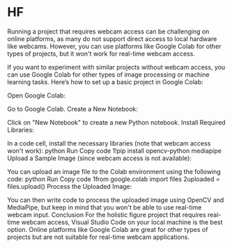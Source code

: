 # HF
Running a project that requires webcam access can be challenging on online platforms, as many do not support direct access to local hardware like webcams. However, you can use platforms like Google Colab for other types of projects, but it won't work for real-time webcam access.

If you want to experiment with similar projects without webcam access, you can use Google Colab for other types of image processing or machine learning tasks. Here’s how to set up a basic project in Google Colab:

Open Google Colab:

Go to Google Colab.
Create a New Notebook:

Click on "New Notebook" to create a new Python notebook.
Install Required Libraries:

In a code cell, install the necessary libraries (note that webcam access won't work):
python
Run
Copy code
1!pip install opencv-python mediapipe
Upload a Sample Image (since webcam access is not available):

You can upload an image file to the Colab environment using the following code:
python
Run
Copy code
1from google.colab import files
2uploaded = files.upload()
Process the Uploaded Image:

You can then write code to process the uploaded image using OpenCV and MediaPipe, but keep in mind that you won't be able to use real-time webcam input.
Conclusion
For the holistic figure project that requires real-time webcam access, Visual Studio Code on your local machine is the best option. Online platforms like Google Colab are great for other types of projects but are not suitable for real-time webcam applications.
